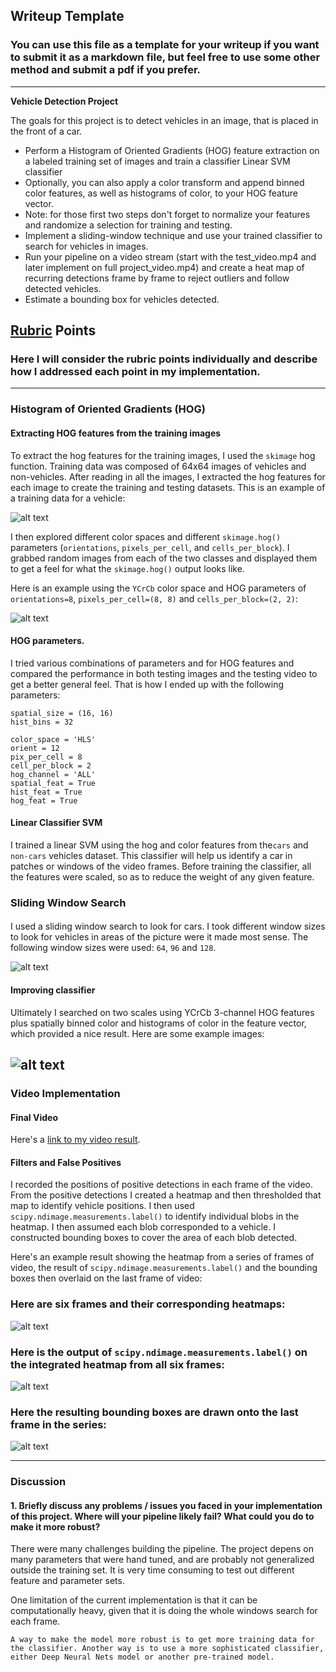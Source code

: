 ## Writeup Template
### You can use this file as a template for your writeup if you want to submit it as a markdown file, but feel free to use some other method and submit a pdf if you prefer.

---

**Vehicle Detection Project**

The goals for this project is to detect vehicles in an image, that is placed in the front of a car. 

* Perform a Histogram of Oriented Gradients (HOG) feature extraction on a labeled training set of images and train a classifier Linear SVM classifier
* Optionally, you can also apply a color transform and append binned color features, as well as histograms of color, to your HOG feature vector. 
* Note: for those first two steps don't forget to normalize your features and randomize a selection for training and testing.
* Implement a sliding-window technique and use your trained classifier to search for vehicles in images.
* Run your pipeline on a video stream (start with the test_video.mp4 and later implement on full project_video.mp4) and create a heat map of recurring detections frame by frame to reject outliers and follow detected vehicles.
* Estimate a bounding box for vehicles detected.

[//]: # (Image References)
[image1]: ./images/car_not_car.png
[image2]: ./images/HOG_example.jpg
[image3]: ./images/sliding_windows.jpg
[image4]: ./images/sliding_window.jpg
[image5]: ./images/bboxes_and_heat.png
[image6]: ./images/labels_map.png
[image7]: ./images/output_bboxes.png
[video1]: ./project_video.mp4

## [Rubric](https://review.udacity.com/#!/rubrics/513/view) Points
### Here I will consider the rubric points individually and describe how I addressed each point in my implementation.  

---

### Histogram of Oriented Gradients (HOG)

#### Extracting HOG features from the training images


To extract the hog features for the training images, I used the `skimage` hog function. Training data was composed of 64x64 images of vehicles and non-vehicles. After reading in all the images, I extracted the hog features for each image to create the training and testing datasets. This is an example of a training data for a vehicle:

![alt text][image1]

I then explored different color spaces and different `skimage.hog()` parameters (`orientations`, `pixels_per_cell`, and `cells_per_block`).  I grabbed random images from each of the two classes and displayed them to get a feel for what the `skimage.hog()` output looks like.

Here is an example using the `YCrCb` color space and HOG parameters of `orientations=8`, `pixels_per_cell=(8, 8)` and `cells_per_block=(2, 2)`:

![alt text][image2]


#### HOG parameters.

I tried various combinations of parameters and for HOG features and compared the performance in both testing images and the testing video to get a better general feel. That is how I ended up with the following parameters:

```
spatial_size = (16, 16)
hist_bins = 32

color_space = 'HLS'
orient = 12
pix_per_cell = 8 
cell_per_block = 2
hog_channel = 'ALL'  
spatial_feat = True 
hist_feat = True 
hog_feat = True
```


#### Linear Classifier SVM

I trained a linear SVM using the hog and color features from the`cars` and `non-cars` vehicles dataset. This classifier will help us identify a car in patches or windows of the video frames. Before training the classifier, all the features were scaled, so as to reduce the weight of any given feature.



### Sliding Window Search

#### 

I used a sliding window search to look for cars. I took different window sizes to look for vehicles in areas of the picture were it made most sense. The following window sizes were used: `64`, `96` and `128`.

![alt text][image3]

#### Improving classifier 

Ultimately I searched on two scales using YCrCb 3-channel HOG features plus spatially binned color and histograms of color in the feature vector, which provided a nice result.  Here are some example images:

![alt text][image4]
---

### Video Implementation

#### Final Video
Here's a [link to my video result](./project_output.mp4).


#### Filters and False Positives

I recorded the positions of positive detections in each frame of the video.  From the positive detections I created a heatmap and then thresholded that map to identify vehicle positions.  I then used `scipy.ndimage.measurements.label()` to identify individual blobs in the heatmap.  I then assumed each blob corresponded to a vehicle.  I constructed bounding boxes to cover the area of each blob detected.  

Here's an example result showing the heatmap from a series of frames of video, the result of `scipy.ndimage.measurements.label()` and the bounding boxes then overlaid on the last frame of video:

### Here are six frames and their corresponding heatmaps:

![alt text][image5]

### Here is the output of `scipy.ndimage.measurements.label()` on the integrated heatmap from all six frames:
![alt text][image6]

### Here the resulting bounding boxes are drawn onto the last frame in the series:
![alt text][image7]



---

### Discussion

#### 1. Briefly discuss any problems / issues you faced in your implementation of this project.  Where will your pipeline likely fail?  What could you do to make it more robust?


There were many challenges building the pipeline. The project depens on many parameters that were hand tuned, and are probably not generalized outside the training set. It is very time consuming to test out different feature and parameter sets.

One limitation of the current implementation is that it can be computationally heavy, given that it is doing the whole windows search for each frame. 

    A way to make the model more robust is to get more training data for the classifier. Another way is to use a more sophisticated classifier, either Deep Neural Nets model or another pre-trained model. 

